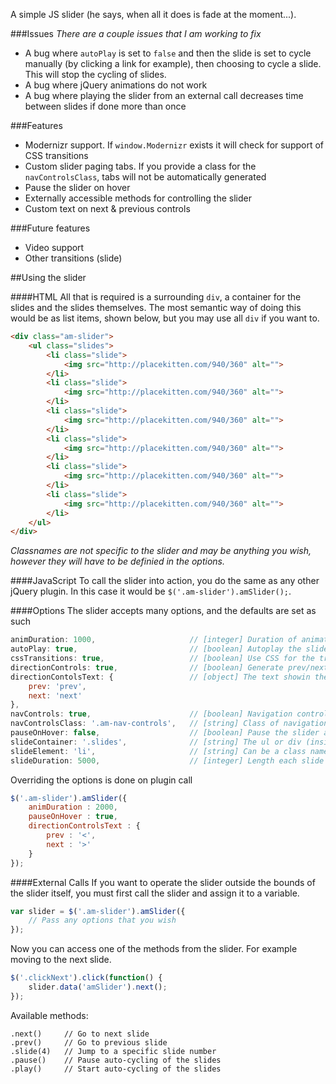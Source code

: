 A simple JS slider (he says, when all it does is fade at the moment...).

###Issues
_There are a couple issues that I am working to fix_

+ A bug where `autoPlay` is set to `false` and then the slide is set to cycle manually (by clicking a link for example), then choosing to cycle a slide. This will stop the cycling of slides.
+ A bug where jQuery animations do not work
+ A bug where playing the slider from an external call decreases time between slides if done more than once

###Features

+ Modernizr support. If `window.Modernizr` exists it will check for support of CSS transitions
+ Custom slider paging tabs. If you provide a class for the `navControlsClass`, tabs will not be automatically generated
+ Pause the slider on hover
+ Externally accessible methods for controlling the slider
+ Custom text on next & previous controls

###Future features

+ Video support
+ Other transitions (slide)

##Using the slider

####HTML
All that is required is a surrounding `div`, a container for the slides and the slides themselves. The most semantic way of doing this would be as list items, shown below, but you may use all `div` if you want to.

```html
<div class="am-slider">
	<ul class="slides">
		<li class="slide">
			<img src="http://placekitten.com/940/360" alt="">
		</li>
		<li class="slide">
			<img src="http://placekitten.com/940/360" alt="">
		</li>
		<li class="slide">
			<img src="http://placekitten.com/940/360" alt="">
		</li>
		<li class="slide">
			<img src="http://placekitten.com/940/360" alt="">
		</li>
		<li class="slide">
			<img src="http://placekitten.com/940/360" alt="">
		</li>
		<li class="slide">
			<img src="http://placekitten.com/940/360" alt="">
		</li>
	</ul>
</div>
```

_Classnames are not specific to the slider and may be anything you wish, however they will have to be definied in the options._

####JavaScript
To call the slider into action, you do the same as any other jQuery plugin. In this case it would be `$('.am-slider').amSlider();`.

####Options
The slider accepts many options, and the defaults are set as such

```javascript
animDuration: 1000, 					// [integer] Duration of animation between slides
autoPlay: true,							// [boolean] Autoplay the slider on page load
cssTransitions: true, 					// [boolean] Use CSS for the transitions
directionControls: true, 				// [boolean] Generate prev/next controls
directionContolsText: { 				// [object] The text showin the prev/next buttons on the slider
	prev: 'prev',
	next: 'next'
},
navControls: true, 						// [boolean] Navigation controls to flick through slides
navControlsClass: '.am-nav-controls', 	// [string] Class of navigation controls container
pauseOnHover: false, 					// [boolean] Pause the slider animations on hover
slideContainer: '.slides', 				// [string] The ul or div (inside the main container) that houses our slides
slideElement: 'li', 					// [string] Can be a class name, or div, or li, or id
slideDuration: 5000, 					// [integer] Length each slide is active for
```

Overriding the options is done on plugin call

```javascript
$('.am-slider').amSlider({
	animDuration : 2000,
	pauseOnHover : true,
	directionControlsText : {
		prev : '<',
		next : '>'
	}
});
```

####External Calls
If you want to operate the slider outside the bounds of the slider itself, you must first call the slider and assign it to a variable.

```javascript
var slider = $('.am-slider').amSlider({
	// Pass any options that you wish
});
```

Now you can access one of the methods from the slider. For example moving to the next slide.

```javascript
$('.clickNext').click(function() {
	slider.data('amSlider').next();
});
```

Available methods:

```
.next() 	// Go to next slide
.prev() 	// Go to previous slide
.slide(4) 	// Jump to a specific slide number
.pause() 	// Pause auto-cycling of the slides
.play() 	// Start auto-cycling of the slides
```